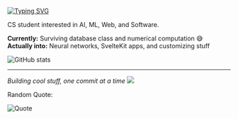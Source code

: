 [![Typing SVG](https://readme-typing-svg.herokuapp.com?font=Fira+Code&size=25&duration=2000&pause=1000&color=00D9FF&vCenter=true&width=435&lines=zollicoff;AI+%2B+ML+%2B+Web+%2B+Software)](https://git.io/typing-svg)

CS student interested in AI, ML, Web, and Software.

**Currently:** Surviving database class and numerical computation 😅  
**Actually into:** Neural networks, SvelteKit apps, and customizing stuff

![GitHub stats](https://github-readme-stats.vercel.app/api?username=zollicoff&show_icons=true&theme=dark&hide_title=true&hide_rank=true&compact=true)

---
*Building cool stuff, one commit at a time* ![](https://komarev.com/ghpvc/?username=zollicoff&color=00D9FF&style=flat-square)

Random Quote:

![Quote](https://quotes-github-readme.vercel.app/api?type=horizontal&theme=dark)
